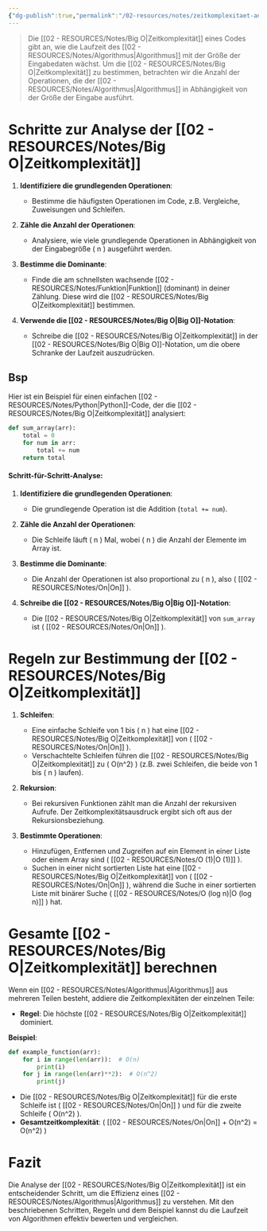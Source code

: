 ```yaml
---
{"dg-publish":true,"permalink":"/02-resources/notes/zeitkomplexitaet-analysieren/","tags":["code/python","code/algorithmus"],"noteIcon":"","updated":"2024-10-31T22:50:14.712+01:00"}
---
```


>Die [[02 - RESOURCES/Notes/Big O\|Zeitkomplexität]] eines Codes gibt an, wie die Laufzeit des [[02 - RESOURCES/Notes/Algorithmus\|Algorithmus]] mit der Größe der Eingabedaten wächst. Um die [[02 - RESOURCES/Notes/Big O\|Zeitkomplexität]] zu bestimmen, betrachten wir die Anzahl der Operationen, die der [[02 - RESOURCES/Notes/Algorithmus\|Algorithmus]] in Abhängigkeit von der Größe der Eingabe ausführt.

# Schritte zur Analyse der [[02 - RESOURCES/Notes/Big O\|Zeitkomplexität]]

1. **Identifiziere die grundlegenden Operationen**:
   - Bestimme die häufigsten Operationen im Code, z.B. Vergleiche, Zuweisungen und Schleifen.

2. **Zähle die Anzahl der Operationen**:
   - Analysiere, wie viele grundlegende Operationen in Abhängigkeit von der Eingabegröße \( n \) ausgeführt werden.

3. **Bestimme die Dominante**:
   - Finde die am schnellsten wachsende [[02 - RESOURCES/Notes/Funktion\|Funktion]] (dominant) in deiner Zählung. Diese wird die [[02 - RESOURCES/Notes/Big O\|Zeitkomplexität]] bestimmen.

4. **Verwende die [[02 - RESOURCES/Notes/Big O\|Big O]]-Notation**:
   - Schreibe die [[02 - RESOURCES/Notes/Big O\|Zeitkomplexität]] in der [[02 - RESOURCES/Notes/Big O\|Big O]]-Notation, um die obere Schranke der Laufzeit auszudrücken.

## Bsp

Hier ist ein Beispiel für einen einfachen [[02 - RESOURCES/Notes/Python\|Python]]-Code, der die [[02 - RESOURCES/Notes/Big O\|Zeitkomplexität]] analysiert:

```python
def sum_array(arr):
    total = 0
    for num in arr:
        total += num
    return total
```

#### Schritt-für-Schritt-Analyse:

1. **Identifiziere die grundlegenden Operationen**:
   - Die grundlegende Operation ist die Addition (`total += num`).

2. **Zähle die Anzahl der Operationen**:
   - Die Schleife läuft \( n \) Mal, wobei \( n \) die Anzahl der Elemente im Array ist.

3. **Bestimme die Dominante**:
   - Die Anzahl der Operationen ist also proportional zu ( n ), also ( [[02 - RESOURCES/Notes/On\|On]] ).

4. **Schreibe die [[02 - RESOURCES/Notes/Big O\|Big O]]-Notation**:
   - Die [[02 - RESOURCES/Notes/Big O\|Zeitkomplexität]] von `sum_array` ist ( [[02 - RESOURCES/Notes/On\|On]] ).

# Regeln zur Bestimmung der [[02 - RESOURCES/Notes/Big O\|Zeitkomplexität]]

1. **Schleifen**:
   - Eine einfache Schleife von 1 bis \( n \) hat eine [[02 - RESOURCES/Notes/Big O\|Zeitkomplexität]] von ( [[02 - RESOURCES/Notes/On\|On]] ).
   - Verschachtelte Schleifen führen die [[02 - RESOURCES/Notes/Big O\|Zeitkomplexität]] zu \( O(n^2) \) (z.B. zwei Schleifen, die beide von 1 bis \( n \) laufen).

2. **Rekursion**:
   - Bei rekursiven Funktionen zählt man die Anzahl der rekursiven Aufrufe. Der Zeitkomplexitätsausdruck ergibt sich oft aus der Rekursionsbeziehung.

3. **Bestimmte Operationen**:
   - Hinzufügen, Entfernen und Zugreifen auf ein Element in einer Liste oder einem Array sind \( [[02 - RESOURCES/Notes/O (1)\|O (1)]] \).
   - Suchen in einer nicht sortierten Liste hat eine [[02 - RESOURCES/Notes/Big O\|Zeitkomplexität]] von \( [[02 - RESOURCES/Notes/On\|On]] \), während die Suche in einer sortierten Liste mit binärer Suche \( [[02 - RESOURCES/Notes/O (log n)\|O (log n)]] \) hat.

# Gesamte [[02 - RESOURCES/Notes/Big O\|Zeitkomplexität]] berechnen

Wenn ein [[02 - RESOURCES/Notes/Algorithmus\|Algorithmus]] aus mehreren Teilen besteht, addiere die Zeitkomplexitäten der einzelnen Teile:

- **Regel**: Die höchste [[02 - RESOURCES/Notes/Big O\|Zeitkomplexität]] dominiert.
  
**Beispiel**:
```python
def example_function(arr):
    for i in range(len(arr)):  # O(n)
        print(i)
    for j in range(len(arr)**2):  # O(n^2)
        print(j)
```

- Die [[02 - RESOURCES/Notes/Big O\|Zeitkomplexität]] für die erste Schleife ist \( [[02 - RESOURCES/Notes/On\|On]] \) und für die zweite Schleife \( O(n^2) \).
- **Gesamtzeitkomplexität**: \( [[02 - RESOURCES/Notes/On\|On]] + O(n^2) = O(n^2) \)

# Fazit

Die Analyse der [[02 - RESOURCES/Notes/Big O\|Zeitkomplexität]] ist ein entscheidender Schritt, um die Effizienz eines [[02 - RESOURCES/Notes/Algorithmus\|Algorithmus]] zu verstehen. Mit den beschriebenen Schritten, Regeln und dem Beispiel kannst du die Laufzeit von Algorithmen effektiv bewerten und vergleichen.
